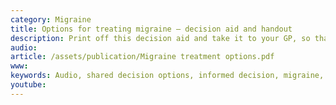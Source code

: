 ```yaml
---
category: Migraine
title: Options for treating migraine – decision aid and handout
description: Print off this decision aid and take it to your GP, so that you can share the decision on how to treat your migraine. Lifestyle changes are worth exploring too.
audio: 
article: /assets/publication/Migraine treatment options.pdf
www: 
keywords: Audio, shared decision options, informed decision, migraine, headache, prevention, amitriptyline, beta blockers, riboflavin
youtube:
--- 
```

